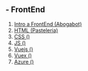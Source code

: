 ## - FrontEnd
1. [Intro a FrontEnd (Abogabot)](./01%20-%20Intro)
2. [HTML (Pasteleria)](./02%20-%20HTML)
3. [CSS ()]()
4. [JS ()]()
5. [Vuejs ()]()
6. [Vuex ()]()
7. [Azure ()]()
